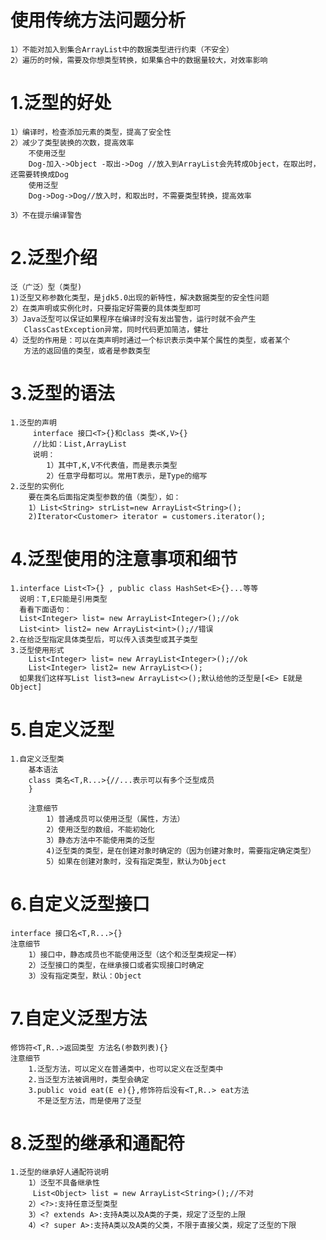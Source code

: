 # 使用传统方法问题分析
    1）不能对加入到集合ArrayList中的数据类型进行约束（不安全）
    2）遍历的时候，需要及你想类型转换，如果集合中的数据量较大，对效率影响

# 1.泛型的好处
    1）编译时，检查添加元素的类型，提高了安全性
    2）减少了类型装换的次数，提高效率
        不使用泛型
        Dog-加入->Object -取出->Dog //放入到ArrayList会先转成Object，在取出时，还需要转换成Dog
        使用泛型
        Dog->Dog->Dog//放入时，和取出时，不需要类型转换，提高效率

    3）不在提示编译警告
# 2.泛型介绍
    泛（广泛）型（类型)
    1)泛型又称参数化类型，是jdk5.0出现的新特性，解决数据类型的安全性问题
    2）在类声明或实例化时，只要指定好需要的具体类型即可
    3）Java泛型可以保证如果程序在编译时没有发出警告，运行时就不会产生
       ClassCastException异常，同时代码更加简洁，健壮
    4）泛型的作用是：可以在类声明时通过一个标识表示类中某个属性的类型，或者某个
       方法的返回值的类型，或者是参数类型
# 3.泛型的语法
    1.泛型的声明
         interface 接口<T>{}和class 类<K,V>{}
         //比如：List,ArrayList
         说明：
            1）其中T,K,V不代表值，而是表示类型
            2）任意字母都可以。常用T表示，是Type的缩写
    2.泛型的实例化
        要在类名后面指定类型参数的值（类型），如：
        1）List<String> strList=new ArrayList<String>();
        2)Iterator<Customer> iterator = customers.iterator();
# 4.泛型使用的注意事项和细节
    1.interface List<T>{} , public class HashSet<E>{}...等等
      说明：T,E只能是引用类型
      看看下面语句：
      List<Integer> list= new ArrayList<Integer>();//ok
      List<int> list2= new ArrayList<int>();//错误
    2.在给泛型指定具体类型后，可以传入该类型或其子类型
    3.泛型使用形式
        List<Integer> list= new ArrayList<Integer>();//ok
        List<Integer> list2= new ArrayList<>();
      如果我们这样写List list3=new ArrayList<>();默认给他的泛型是[<E> E就是Object]
# 5.自定义泛型
    1.自定义泛型类
        基本语法
        class 类名<T,R...>{//...表示可以有多个泛型成员
        }

        注意细节
            1）普通成员可以使用泛型（属性，方法）
            2）使用泛型的数组，不能初始化
            3）静态方法中不能使用类的泛型
            4)泛型类的类型，是在创建对象时确定的（因为创建对象时，需要指定确定类型）
            5）如果在创建对象时，没有指定类型，默认为Object
# 6.自定义泛型接口
    interface 接口名<T,R...>{}
    注意细节
        1）接口中，静态成员也不能使用泛型（这个和泛型类规定一样）
        2）泛型接口的类型，在继承接口或者实现接口时确定
        3）没有指定类型，默认：Object
# 7.自定义泛型方法
    修饰符<T,R..>返回类型 方法名(参数列表){}
    注意细节
        1.泛型方法，可以定义在普通类中，也可以定义在泛型类中
        2.当泛型方法被调用时，类型会确定
        3.public void eat(E e){},修饰符后没有<T,R..> eat方法
          不是泛型方法，而是使用了泛型
# 8.泛型的继承和通配符
    1.泛型的继承好人通配符说明
        1）泛型不具备继承性
         List<Object> list = new ArrayList<String>();//不对
        2）<?>:支持任意泛型类型
        3）<? extends A>:支持A类以及A类的子类，规定了泛型的上限
        4）<? super A>:支持A类以及A类的父类，不限于直接父类，规定了泛型的下限

